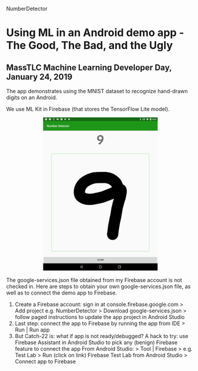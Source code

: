 NumberDetector

Using ML in an Android demo app - The Good, The Bad, and the Ugly
=================================================================

## MassTLC Machine Learning Developer Day, January 24, 2019

The app demonstrates using the MNIST dataset to recognize hand-drawn digits on an Android.

We use ML Kit in Firebase (that stores the TensorFlow Lite model).

<p align="center">
  <img src="DemoAppSreenshot.jpg" width="307" height="410" />
</p>

The google-services.json file obtained from my Firebase account is not checked in.
Here are steps to obtain your own google-services.json file, as well as to connect the demo app to Firebase.
1. Create a Firebase account: sign in at console.firebase.google.com
       > Add project e.g. NumberDetector
       > Download google-services.json
       > follow paged instructions to update the app project in Android Studio
2. Last step: connect the app to Firebase by running the app from IDE
       > Run | Run app
3. But Catch-22 is: what if app is not ready/debugged?
A hack to try: use Firebase Assistant in Android Studio to pick any (benign) Firebase feature to connect the app
   From Android Studio:
       > Tool | Firebase > e.g. Test Lab
       > Run (click on link) Firebase Test Lab from Android Studio > Connect app to Firebase
